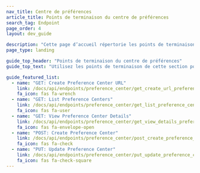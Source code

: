 ```yaml
---
nav_title: Centre de préférences
article_title: Points de terminaison du centre de préférences
search_tag: Endpoint
page_order: 4
layout: dev_guide

description: "Cette page d’accueil répertorie les points de terminaison du centre de préférences Braze."
page_type: landing

guide_top_header: "Points de terminaison du centre de préférences"
guide_top_text: "Utilisez les points de terminaison de cette section pour créer un centre de préférences, qui est un site Web hébergé par Braze qui peut afficher l’état d’abonnement de votre utilisateur et les statuts du groupe d’abonnement. À l’aide de HTML et de CSS, votre équipe de développeurs peut créer votre centre de préférences afin que le style de la page corresponde aux directives de votre marque.<br><br>Consultez <a href='/docs/user_guide/message_building_by_channel/email/preference_center/overview/'>Vue d’ensemble du centre de préférences</a> pour plus de détails sur la création et la personnalisation de votre centre de préférences."

guide_featured_list:
  - name: "GET: Create Preference Center URL"
    link: /docs/api/endpoints/preference_center/get_create_url_preference_center/
    fa_icon: fas fa-wrench
  - name: "GET: List Preference Centers"
    link: /docs/api/endpoints/preference_center/get_list_preference_center/
    fa_icon: fas fa-user
  - name: "GET: View Preference Center Details"
    link: /docs/api/endpoints/preference_center/get_view_details_preference_center/
    fa_icon: fas fa-envelope-open
  - name: "POST: Create Preference Center"
    link: /docs/api/endpoints/preference_center/post_create_preference_center/
    fa_icon: fas fa-check
  - name: "PUT: Update Preference Center"
    link: /docs/api/endpoints/preference_center/put_update_preference_center/
    fa_icon: fas fa-check-square
---
```

